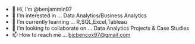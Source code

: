 - 👋 Hi, I’m @benjammin97
- 👀 I’m interested in ... Data Analytics/Business Analytics
- 🌱 I’m currently learning ... R,SQL,Excel,Tableau
- 💞️ I’m looking to collaborate on ... Data Analytics Projects & Case Studies
- 📫 How to reach me ... bjcbencox97@gmail.com

<!---
benjibadcox/benjibadcox is a ✨ special ✨ repository because its `README.md` (this file) appears on your GitHub profile.
You can click the Preview link to take a look at your changes.
--->

